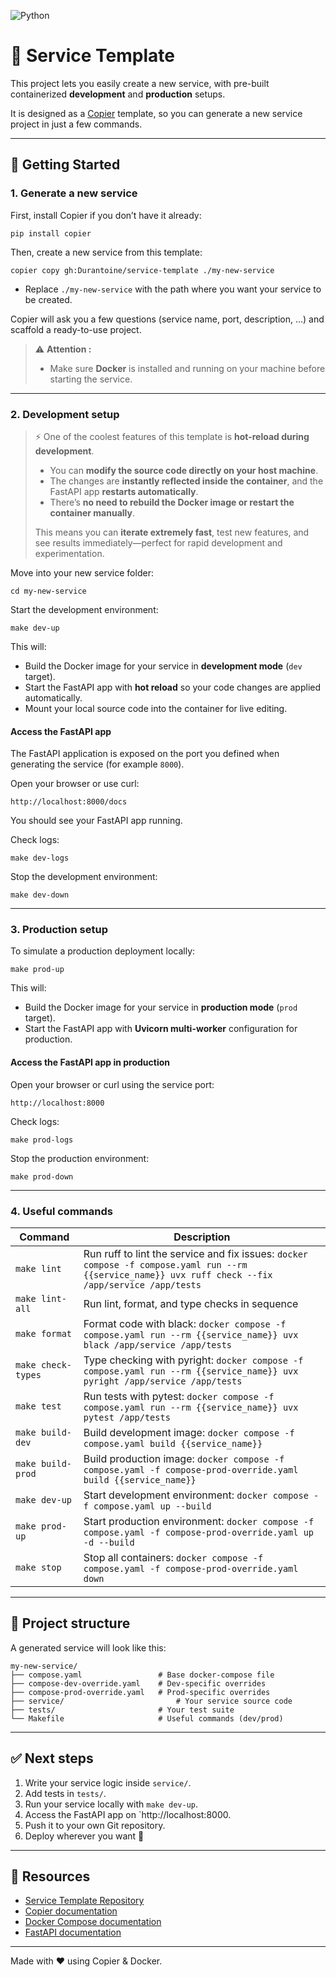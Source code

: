 ![Python](https://img.shields.io/badge/python-3.12-blue)
# 🧩 Service Template

This project lets you easily create a new service, with pre-built containerized **development** and **production** setups.

It is designed as a [Copier](https://copier.readthedocs.io/) template, so you can generate a new service project in just a few commands.

---

## 🚀 Getting Started

### 1. Generate a new service

First, install Copier if you don’t have it already:

    pip install copier

Then, create a new service from this template:

    copier copy gh:Durantoine/service-template ./my-new-service

- Replace `./my-new-service` with the path where you want your service to be created.

Copier will ask you a few questions (service name, port, description, …) and scaffold a ready-to-use project.

> ⚠️ **Attention :**
>
> - Make sure **Docker** is installed and running on your machine before starting the service.

---

### 2. Development setup

> ⚡ One of the coolest features of this template is **hot-reload during development**.
> 
> - You can **modify the source code directly on your host machine**.  
> - The changes are **instantly reflected inside the container**, and the FastAPI app **restarts automatically**.  
> - There’s **no need to rebuild the Docker image or restart the container manually**.  
> 
> This means you can **iterate extremely fast**, test new features, and see results immediately—perfect for rapid development and experimentation.

Move into your new service folder:

    cd my-new-service

Start the development environment:

    make dev-up

This will:

- Build the Docker image for your service in **development mode** (`dev` target).  
- Start the FastAPI app with **hot reload** so your code changes are applied automatically.  
- Mount your local source code into the container for live editing.  

#### Access the FastAPI app

The FastAPI application is exposed on the port you defined when generating the service (for example `8000`).  

Open your browser or use curl:

    http://localhost:8000/docs

You should see your FastAPI app running.

Check logs:

    make dev-logs

Stop the development environment:

    make dev-down

---

### 3. Production setup

To simulate a production deployment locally:

    make prod-up

This will:

- Build the Docker image for your service in **production mode** (`prod` target).  
- Start the FastAPI app with **Uvicorn multi-worker** configuration for production.  

#### Access the FastAPI app in production

Open your browser or curl using the service port:

    http://localhost:8000

Check logs:

    make prod-logs

Stop the production environment:

    make prod-down

---

### 4. Useful commands

| Command            | Description                                                                                  |
|--------------------|----------------------------------------------------------------------------------------------|
| `make lint`        | Run ruff to lint the service and fix issues: `docker compose -f compose.yaml run --rm {{service_name}} uvx ruff check --fix /app/service /app/tests` |
| `make lint-all`    | Run lint, format, and type checks in sequence                                                |
| `make format`      | Format code with black: `docker compose -f compose.yaml run --rm {{service_name}} uvx black /app/service /app/tests` |
| `make check-types` | Type checking with pyright: `docker compose -f compose.yaml run --rm {{service_name}} uvx pyright /app/service /app/tests` |
| `make test`        | Run tests with pytest: `docker compose -f compose.yaml run --rm {{service_name}} uvx pytest /app/tests` |
| `make build-dev`   | Build development image: `docker compose -f compose.yaml build {{service_name}}`             |
| `make build-prod`  | Build production image: `docker compose -f compose.yaml -f compose-prod-override.yaml build {{service_name}}` |
| `make dev-up`      | Start development environment: `docker compose -f compose.yaml up --build`                  |
| `make prod-up`     | Start production environment: `docker compose -f compose.yaml -f compose-prod-override.yaml up -d --build` |
| `make stop`        | Stop all containers: `docker compose -f compose.yaml -f compose-prod-override.yaml down`    |

---

## 📂 Project structure

A generated service will look like this:

```
my-new-service/
├── compose.yaml                 # Base docker-compose file
├── compose-dev-override.yaml    # Dev-specific overrides
├── compose-prod-override.yaml   # Prod-specific overrides
├── service/                         # Your service source code
├── tests/                       # Your test suite
└── Makefile                     # Useful commands (dev/prod)
```

---

## ✅ Next steps

1. Write your service logic inside `service/`.  
2. Add tests in `tests/`.  
3. Run your service locally with `make dev-up`.  
4. Access the FastAPI app on `http://localhost:8000.  
5. Push it to your own Git repository.  
6. Deploy wherever you want 🚀

---

## 📖 Resources

- [Service Template Repository](https://github.com/Durantoine/service-template)  
- [Copier documentation](https://copier.readthedocs.io/)  
- [Docker Compose documentation](https://docs.docker.com/compose/)  
- [FastAPI documentation](https://fastapi.tiangolo.com/)  

---

Made with ❤️ using Copier & Docker.
